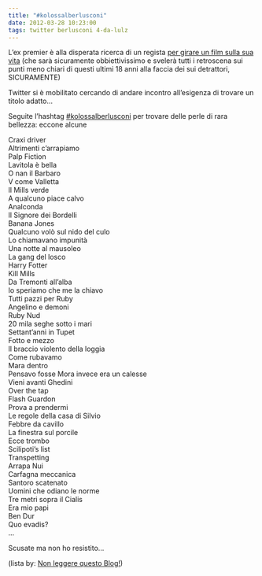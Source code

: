 ```yaml
---
title: "#kolossalberlusconi"
date: 2012-03-28 10:23:00
tags: twitter berlusconi 4-da-lulz
---
```


L’ex premier è alla disperata ricerca di un regista [per girare un film
sulla sua
vita](https://nonleggerlo.blogspot.it/2012/03/la-mano-giusta.html "Non leggere questo blog!: La mano giusta")
(che sarà sicuramente obbiettivissimo e svelerà tutti i retroscena sui
punti meno chiari di questi ultimi 18 anni alla faccia dei sui
detrattori, SICURAMENTE)

Twitter si è mobilitato cercando di andare incontro all’esigenza di
trovare un titolo adatto…

Seguite l’hashtag
[\#kolossalberlusconi](https://twitter.com/#!/search/%23kolossalberlusconi "#kolossalberlusconi")
per trovare delle perle di rara bellezza: eccone alcune

Craxi driver  
Altrimenti c’arrapiamo  
Palp Fiction  
Lavitola è bella  
O nan il Barbaro  
V come Valletta  
Il Mills verde  
A qualcuno piace calvo  
Analconda  
Il Signore dei Bordelli  
Banana Jones  
Qualcuno volò sul nido del culo  
Lo chiamavano impunità  
Una notte al mausoleo  
La gang del losco  
Harry Fotter  
Kill Mills  
Da Tremonti all’alba  
Io speriamo che me la chiavo  
Tutti pazzi per Ruby  
Angelino e demoni  
Ruby Nud  
20 mila seghe sotto i mari  
Settant’anni in Tupet  
Fotto e mezzo  
Il braccio violento della loggia  
Come rubavamo  
Mara dentro  
Pensavo fosse Mora invece era un calesse  
Vieni avanti Ghedini  
Over the tap  
Flash Guardon  
Prova a prendermi  
Le regole della casa di Silvio  
Febbre da cavillo  
La finestra sul porcile  
Ecce trombo  
Scilipoti’s list  
Transpetting  
Arrapa Nui  
Carfagna meccanica  
Santoro scatenato  
Uomini che odiano le norme  
Tre metri sopra il Cialis  
Era mio papi  
Ben Dur  
Quo evadis?  
…

Scusate ma non ho resistito…

(lista by: [Non leggere questo
Blog!](https://nonleggerlo.blogspot.it/ "Non leggere questo Blog!"))
